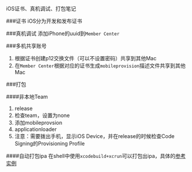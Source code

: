 iOS证书、真机调试、打包笔记

###证书
iOS分为开发和发布证书

###真机调试
添加iPhone的uuid到`Member Center`

###多机共享账号
1. 根据证书创建p12交换文件（可以不设置密码）共享到其他Mac
2. 在`Member Center`根据对应的证书生成`mobileprovision`描述文件共享到其他Mac

###打包

####非本地Team
1. release
2. 检查team，设置为none
3. 添加mobileprovsion
4. applicationloader
5. 注意：需要拨出手机，显示iOS Device，并在release的时候检查Code Signing的Provisioning Profile

####自动打包ipa
在shell中使用`xcodebuild+xcrun`可以打包出ipa，具体的[参考实例](https://github.com/webfrogs/xcode_shell)
